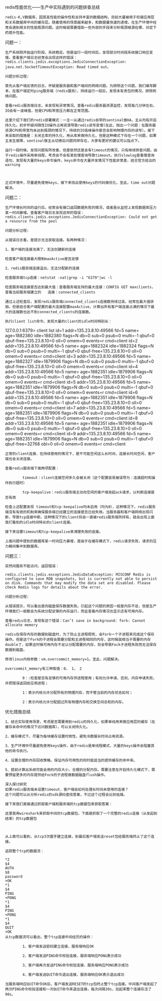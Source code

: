 redis性能优化——生产中实际遇到的问题排查总结
```
redis-K,V数据库，因其高性能的操作性和支持丰富的数据结构，目前大量被用于衔接应用层和关系数据库中间的缓存层。随着使用的场景越来越多，和数据量快速的递增，在生产环境中经常会遇到相关的性能瓶颈问题。这时候就需要借助一些外部的手段来分析瓶颈根源在哪，对症下药提升性能。

```
问题一：
```
生产系统刚开始运行阶段，系统稳定。但是运行一段时间后，发现部分时间段系统接口响应变慢。查看客户端日志经常会出现这样的错误：redis.clients.jedis.exceptions.JedisConnectionException: java.net.SocketTimeoutException: Read timed out。

问题分析过程:

首先从客户端反馈的日志，怀疑是服务器和客户端间的网络问题。为排除这个问题，我们编写脚本，在客户端定时ping服务端（redis服务），持续运行一段后，发现未有丢包的情况，排除网络问题。

查看redis服务端日志，未发现有异常情况。查看redis服务器资源监控，发现每几分钟左右，IO会有一波峰值，但是CPU和带宽压力都在正常范围。

这里介绍下我们的redis部署模式：一主一从通过redis自带的sentinal做HA，主从均有开启持久化。初步怀疑间隔性IO操作占用资源导致redis读写变慢(在此，抛出一个问题：在服务器资源CPU和带宽均未达到瓶颈的情况下，持续的IO高峰操作是否会影响物理内存的读写）。接下来采取的措施是：关闭主库的持久化，用从库来做持久化，但是这种模式下存在一个问题，如果主发生故障，sentinal做主从切换后问题同样存在，大家有更好的建议可以指点下。

运行一段时候，发现问题有所改善，但是依然还是会有timeout的情况，只有继续排查问题。由于redis操作采用单线程，考虑会不会有某些慢查询导致timeout。执行slowlog查看慢查询语句，发现有大量的keys命令操作，keys命令在大量并发情况下性能非常差，结合官方给出的warning



正式环境中，尽量避免使用keys，接下来找出使用keys的代码做优化，至此，time out问题解决。
```
问题二：
```
生产环境长时间的运行后，经常会有接口返回数据失败的情况，或者是从监控上发现数据库压力某一时间暴增。查看客户端日志发现这样的错误：redis.clients.jedis.exceptions.JedisConnectionException: Could not get a resource from the pool

问题分析过程:

从错误日志看，是提示无法获取连接。有两种情况：

1、客户端的连接池满了，无法创建新的连接

检查客户端连接最大限制maxActive是否足够

2、redis服务端连接溢出，无法分配新的连接

检查服务端tcp连接：netstat -nat|grep -i "6379"|wc -l

检查服务端连接是否达到最大值：查看服务端支持的最大连接：CONFIG GET maxclients，查看当前服务端建立的   连接：connected_clients

通过上述检查后，发现redis服务端connected_clients连接数持续过高，经常在最大值徘徊。但是结合客户端配置的最大连接配置maxActive，计算出所有客户端连接占满的情况下最大的连接数也达不到connected_clients的连接数。

执行client list命令，发现大量的client的idle时间特别长：
```
127.0.0.1:6379> client list
id=1 addr=135.23.8.10:49566 fd=5 name= age=1882380 idle=1882380 flags=N db=0 sub=0 psub=0 multi=-1 qbuf=0 qbuf-free=135.23.8.10=0 oll=0 omem=0 events=r cmd=client
id=2 addr=135.23.8.10:49566 fd=5 name= age=1882324 idle=1882324 flags=N db=0 sub=0 psub=0 multi=-1 qbuf=0 qbuf-free=135.23.8.10=0 oll=0 omem=0 events=r cmd=client
id=3 addr=135.23.8.10:49566 fd=5 name= age=1882327 idle=1879906 flags=N db=0 sub=0 psub=0 multi=-1 qbuf=0 qbuf-free=135.23.8.10=0 oll=0 omem=0 events=r cmd=client
id=4 addr=135.23.8.10:49566 fd=5 name= age=1882351 idle=1879906 flags=N db=0 sub=0 psub=0 multi=-1 qbuf=0 qbuf-free=135.23.8.10=0 oll=0 omem=0 events=r cmd=client
id=5 addr=135.23.8.10:49566 fd=5 name= age=1882351 idle=1879906 flags=N db=0 sub=0 psub=0 multi=-1 qbuf=0 qbuf-free=135.23.8.10=0 oll=0 omem=0 events=r cmd=client
id=6 addr=135.23.8.10:49566 fd=5 name= age=1882351 idle=1879906 flags=N db=0 sub=0 psub=0 multi=-1 qbuf=0 qbuf-free=135.23.8.10=0 oll=0 omem=0 events=r cmd=client
id=7 addr=135.23.8.10:49566 fd=5 name= age=1882351 idle=1879906 flags=N db=0 sub=0 psub=0 multi=-1 qbuf=0 qbuf-free=135.23.8.10=0 oll=0 omem=0 events=r cmd=client
id=8 addr=135.23.8.10:49566 fd=5 name= age=1882351 idle=1879906 flags=N db=0 sub=0 psub=0 multi=-1 qbuf=0 qbuf-free=135.23.8.10=0 oll=0 omem=0 events=r cmd=client
id=9 addr=135.23.8.10:49566 fd=5 name= age=1882351 idle=1879906 flags=N db=0 sub=0 psub=0 multi=-1 qbuf=0 qbuf-free=32768 obl=0 oll=0 omem=0 events=r cmd=client
```
正常的client连接，在持续使用的情况下，是不可能空闲这么长时间，连接长时间空闲，客户端也会关闭连接。

查看redis服务端下面两项配置：

        timeout：client连接空闲多久会被关闭（这个配置容易被误导为：连接超时和操作执行超时）

        tcp-keepalive：redis服务端主动向空闲的客户端发起ack请求，以判断连接是否有效

检查上述配置发现 timeout和tcp-keepalive均未启用（均为0），这种情况下，redis服务端没有有效的机制来确保服务端已经建立的连接是否已经失效。当服务器和客户端网络出现闪断，导致tcp连接中断，这种情况下的client将会一直被redis服务端所持有，就会出现上面我们看到的idle时间特长的client连接。

接下来设置timeout和tcp-keepalive来清理失效的连接。

上面问题中提到的数据库某一时间压力暴增，是由于在缓存模式下，redis请求失败，请求的压力瞬间集中到数据库。

```
问题三：
```
突然间服务不能访问，返回错误：

redis.clients.jedis.exceptions.JedisDataException: MISCONF Redis is configured to save RDB snapshots, but is currently not able to persist on disk. Commands that may modify the data set are disabled. Please check Redis logs for details about the error.

问题分析过程:

从错误提示，可以看出是向磁盘保存数据失败。引起这个问题的原因一般是内存不足，但是生产环境我们一般都会为系统分配足够的内存运行，而且查看内存情况也显示还有可用内存。

查看redis日志，发现有这个错误：Can’t save in background: fork: Cannot allocate memory

redis在保存内存的数据到磁盘时，为了防止主进程假死，会Fork一个子进程来完成这个保存操作。但是这个Fork的子进程会需要分配和主进程相同的内存，这时候就相当于需要的内存double了，如果这时候可用内存不足以分配需要的内存，将会导致Fock子进程失败而无法保存数据到磁盘。

修改linux内核参数：vm.overcommit_memory=1。至此，问题解决。

overcommit_memory有三种取值：0， 1， 2

        0：:检查是否有足够的可用内存供进程使用；有则允许申请，否则，内存申请失败，并把错误返回给应用进程；

        1：表示内核允许分配所有的物理内存，而不管当前的内存状态如何；

        2：表示内核允许分配超过所有物理内存和交换空间总和的内存。
```
优化措施总结
```
1、结合实际使用场景，考虑是否需要用到redis的持久化，如果单纯用来做应用层的缓存（在缓存未命中的情况下访问数据库），可以关闭持久化。

2、缓存模式下，尽量为每块缓存设置时效性，避免冷数据长时间占用资源。

3、生产环境中尽量避免使用keys操作，由于redis是单线程模式，大量的keys操作会阻塞其他的命令执行。

4、设置合理的内存回收策略，保证内存可用性的同时能适当的提供缓存的命中率。

5、提前计算出系统可能会用的内存大小，合理的分配内存。需要注意在开启持久化模式下，需要预留更多的内存提供给Fock的子进程做数据磁盘flush操作。

深入探讨研究
如果redis服务端未设置timeout，客户端会如何处理长时间未使用的连接？
这个问题可以从分析redis的sdk源码查找答案，不过这个过程会比较枯燥。

接下来我们直接通过抓取客户端和服务端的tcp数据包来获取答案：

这里我用wireshark来抓取中间的tcp数据包，下面是抓取了一个完整的redis连接（从发起到结束）的tcp数据包



从上面可以看到，从tcp3次握手建立连接，到最后客户端发送reset包给服务端终止了这个连接。

追踪整个tcp的数据流：

*2
$4
AUTH
$8
password
+OK
*1
$4
PING
+PONG
*1
$4
PING
+PONG
*1
$4
QUIT
+OK
从tcp数据流可以看出，整个tcp连接中间经历的操作：

        1、客户端发送密码建立连接，服务端响应OK

        2、客户端发送PING命令校验连接，服务端响应PONG表示成功

        3、客户端再次发送PING命令校验连接，服务端响应PONG表示成功

        4、客户端发送QUIT命令退出连接，服务端响应OK表示退出成功

当服务端响应QUIT命令OK后，客户端发送RESET的tcp包终止整个tcp连接。中间客户端发起了两次PING命令校验连接和一次QUIT命令来退出连接，每次间隔30s，加起来整个连接存活了90s。
```

